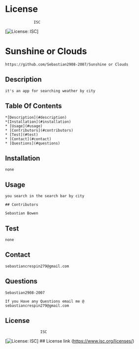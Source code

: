    # License
                 ISC
   [![License: ISC](https://img.shields.io/badge/License-ISC-blue.svg)]
                 
      
   # Sunshine or Clouds
    
    https://github.com/Sebastian2908-2007/Sunshine or Clouds
    
   ## Description
    
    it's an app for searching weather by city
    
   ## Table Of Contents
    
    *[Description](#description)
    *[Installation](#installation)
    * [Usage](#usage)
    * [Contributors](#contributors)
    * [Test](#test)
    * [Contact](#contact)
    * [Questions](#questions)
    
   ## Installation
    
    none
    
   ## Usage
    
    you search in the search bar by city
    
    ## Contributors
    
    Sebastian Bowen
    
   ## Test 
    
    none
   ## Contact
    
    sebastiancrespin279@gmail.com
    
   ## Questions
    
    Sebastian2908-2007
    
    If you Have any Questions email me @
    sebastiancrespin279@gmail.com
    
   ## License
                    ISC 
 [![License: ISC](https://img.shields.io/badge/License-ISC-blue.svg)]
              ## License link
   (https://www.isc.org/licenses/)   
